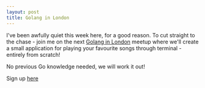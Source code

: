 ```yaml
---
layout: post
title: Golang in London
---
```


I've been awfully quiet this week here, for a good reason. To cut straight to the chase - join me on the next [Golang in London](https://www.meetup.com/Golang-London/) meetup where we'll create a small application for playing your favourite songs through terminal - entirely from scratch!

No previous Go knowledge needed, we will work it out!

Sign up [here](https://www.meetup.com/Golang-London/events/271102633)
